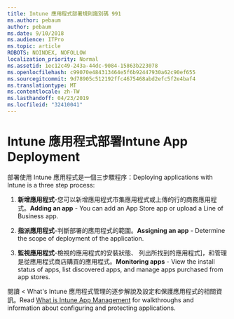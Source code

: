 ```yaml
---
title: Intune 應用程式部署規則識別碼 991
ms.author: pebaum
author: pebaum
ms.date: 9/10/2018
ms.audience: ITPro
ms.topic: article
ROBOTS: NOINDEX, NOFOLLOW
localization_priority: Normal
ms.assetid: 1ec12c49-243a-44dc-9084-15863b223078
ms.openlocfilehash: c99070e484313464e5f6b92447930a62c90ef655
ms.sourcegitcommit: 9d78905c512192ffc4675468abd2efc5f2e4baf4
ms.translationtype: MT
ms.contentlocale: zh-TW
ms.lasthandoff: 04/23/2019
ms.locfileid: "32410041"
---
```

# <a name="intune-app-deployment"></a><span data-ttu-id="bccd6-102">Intune 應用程式部署</span><span class="sxs-lookup"><span data-stu-id="bccd6-102">Intune App Deployment</span></span>

<span data-ttu-id="bccd6-103">部署使用 Intune 應用程式是一個三步驟程序：</span><span class="sxs-lookup"><span data-stu-id="bccd6-103">Deploying applications with Intune is a three step process:</span></span>
  
1. <span data-ttu-id="bccd6-104">**新增應用程式**-您可以新增應用程式市集應用程式或上傳的行的商務應用程式。</span><span class="sxs-lookup"><span data-stu-id="bccd6-104">**Adding an app** - You can add an App Store app or upload a Line of Business app.</span></span> 
    
2. <span data-ttu-id="bccd6-105">**指派應用程式**-判斷部署的應用程式的範圍。</span><span class="sxs-lookup"><span data-stu-id="bccd6-105">**Assigning an app** - Determine the scope of deployment of the application.</span></span> 
    
3. <span data-ttu-id="bccd6-106">**監視應用程式**-檢視的應用程式的安裝狀態、 列出所找到的應用程式]，和管理是從應用程式商店購買的應用程式。</span><span class="sxs-lookup"><span data-stu-id="bccd6-106">**Monitoring apps** - View the install status of apps, list discovered apps, and manage apps purchased from app stores.</span></span> 
    
<span data-ttu-id="bccd6-107">閱讀 < <b0>What's Intune 應用程式管理</b0>的逐步解說及設定和保護應用程式的相關資訊。</span><span class="sxs-lookup"><span data-stu-id="bccd6-107">Read [What is Intune App Management](https://docs.microsoft.com/intune/app-management) for walkthroughs and information about configuring and protecting applications.</span></span> 
  

